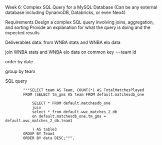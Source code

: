 Week 6: Complex SQL Query for a MySQL Database (Can be any external database including DynamoDB, Databricks, or even Neo4)

Requirements
Design a complex SQL query involving joins, aggregation, and sorting
Provide an explanation for what the query is doing and the expected results


Deliverables
data: from WNBA stats and WNBA elo data

join WNBA stats and WNBA elo data on common key ==team id

order by date

group by team

SQL query

            """SELECT team AS Team, COUNT(*) AS TotalMatchesPlayed
            FROM (SELECT tm_gms AS team FROM default.matchesdb_one
                
                SELECT * FROM default.matchesdb_one
                join 
                select * from default.wwc_matches_2_db
                on default.matchesdb_one.tm_gms = default.wwc_matches_2_db.team1

                ) AS table3
            GROUP BY Team1 
            ORDER BY data DESC;""",




